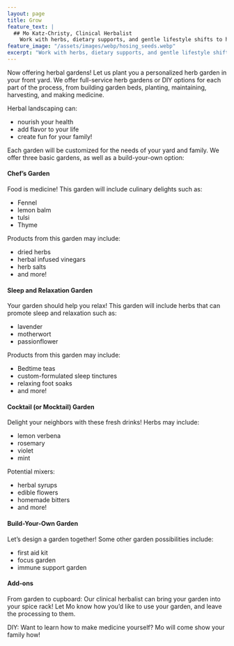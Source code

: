 ```yaml
---
layout: page
title: Grow
feature_text: |
  ## Mo Katz-Christy, Clinical Herbalist
    Work with herbs, dietary supports, and gentle lifestyle shifts to help you meet your health goals.
feature_image: "/assets/images/webp/hosing_seeds.webp"
excerpt: "Work with herbs, dietary supports, and gentle lifestyle shifts to help you meet your health goals."
---
```


Now offering herbal gardens! Let us plant you a personalized herb garden in
your front yard. We offer full-service herb gardens or DIY options for each
part of the process, from building garden beds, planting, maintaining,
harvesting, and making medicine.

Herbal landscaping can:

- nourish your health
- add flavor to your life
- create fun for your family!

Each garden will be customized for the needs of your yard and family. We offer
three basic gardens, as well as a build-your-own option:

#### Chef’s Garden

Food is medicine! This garden will include culinary delights such as:

- Fennel
- lemon balm
- tulsi
- Thyme

Products from this garden may include:

- dried herbs
- herbal infused vinegars
- herb salts
- and more!

#### Sleep and Relaxation Garden

Your garden should help you relax! This garden will include herbs that can
promote sleep and relaxation such as:

- lavender
- motherwort
- passionflower

Products from this garden may include:

- Bedtime teas
- custom-formulated sleep tinctures
- relaxing foot soaks
- and more!

#### Cocktail (or Mocktail) Garden

Delight your neighbors with these fresh drinks! Herbs may include:

- lemon verbena
- rosemary
- violet
- mint

Potential mixers:

- herbal syrups
- edible flowers
- homemade bitters
- and more!

#### Build-Your-Own Garden

Let’s design a garden together! Some other garden possibilities include:

- first aid kit
- focus garden
- immune support garden

#### Add-ons
From garden to cupboard: Our clinical herbalist can bring your garden into your
spice rack! Let Mo know how you’d like to use your garden, and leave the
processing to them.

DIY: Want to learn how to make medicine yourself? Mo will come show your
family how!
